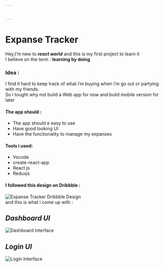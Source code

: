 ```yaml
---


---
```


<h1 id="expanse-tracker">Expanse Tracker</h1>
<p>Hey,I’m new to <em><strong>react world</strong></em> and this is my first project to learn it<br>
I believe on the term : <strong>learning by doing</strong></p>
<h3 id="idea-">Idea :</h3>
<p>I find it hard to keep track of what i’m buying when i’m go out or partying with my friends.<br>
So i tought why not build a Web app for now and build mobile version for later
</p>
<h4>The app should :</h4>
<ul>
<li>The app should e easy to use</li>
	<li>Have good looking UI</li>
	<li>Have the functionality to manage my expanses</li>
</ul>
<h4>Tools i used:</h4>
<ul>
<li>Vscode</li>
	<li>create-react-app</li>
	<li>React js</li>
	<li>Reduxjs</li>
</ul>
<h4>I followed this design on Dribbble :</h4>
<img src="https://i.ibb.co/TqVpsPB/2b08e74a-972c-4562-b41b-3dc89fb2bb4b.jpg" alt="Expanse Tracker Dribbble Design"><br>
and this is what i come up with :<p></p>
<h2 id="dashboard-ui"><em>Dashboard UI</em></h2>
<p><img src="https://i.ibb.co/cQP5WdZ/img1.jpg" alt="Dashboard Interface"></p>
<h2 id="login-ui"><em>Login UI</em></h2>
<p><img src="https://i.ibb.co/0MMR1cH/img2.jpg" alt="Login Interface"></p>

